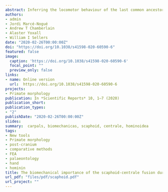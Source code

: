 ```yaml
---
abstract: Inferring the locomotor behaviour of the last common ancestor (LCA) of humans and African apes is still a divisive issue. An African great-ape-like ancestor using knuckle-walking is still the most parsimonious hypothesis for the LCA, despite diverse conflicting lines of evidence. Crucial to this hypothesis is the role of the centrale in the hominoid wrist, since the fusion of this bone with the scaphoid is among the clearest morphological synapomorphies of African apes and hominins. However, the exact functional significance of this fusion remains unclear. We address this question by carrying out finite element simulations of the hominoid wrist during knuckle-walking by virtually generating fused and unfused morphologies in a sample of hominoids. finite element analysis was applied to test the hypothesis that a fused scaphoid-centrale better withstands the loads derived from knuckle-walking. the results show that fused morphologies display lower stress values, hence supporting a biomechanical explanation for the fusion as a functional adaptation for knuckle-walking. this functional interpretation for the fusion contrasts with the current inferred positional behaviour of the earliest hominins, thus suggesting that this morphology was probably retained from an LcA that exhibited knuckle-walking as part of its locomotor repertoire and that was probably later exapted for other functions.
authors:
- admin
- Jordi Marcé-Nogué
- Andrew T Chamberlain
- Alaster Yoxall
- William I Sellers
date: "2020-02-26T00:00:00Z"
doi: "https://doi.org/10.1038/s41598-020-60590-6"
featured: false
image:
  caption: 'https://doi.org/10.1038/s41598-020-60590-6'
  focal_point: ""
  preview_only: false
links:
- name: Online version
  url:  https://doi.org/10.1038/s41598-020-60590-6
projects:
- Primate morphology
publication: In *Scientific Reports* 10, 1–7 (2020)
publication_short: 
publication_types:
- "2"
publishDate: "2020-02-26T00:00:00Z"
slides: 
summary:  carpals, biomechanicas, scaphoid, centrale, hominoidea
tags:
- New tools
- Primate morphology
- post-cranium
- comparative methods
- FEA
- palaeontology
- hand
- hominin
title: The biomechanical importance of the scaphoid-centrale fusion during simulated knuckle-walking and its implications for human locomotor evolution
url_pdf: "files/pdf/scaphoid.pdf"
url_project: ""
---
```


